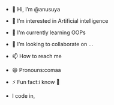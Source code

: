 - 👋 Hi, I’m @anusuya
- 👀 I’m interested in Artificial intelligence
- 🌱 I'm currently learning OOPs
- 💞️ I’m looking to collaborate on ...
- 📫 How to reach me 
- 😄 Pronouns:comaa
- ⚡ Fun fact:i know 🏯

- I code in,
    







<!---
anuvsb/anuvsb is a ✨ special ✨ repository because its `README.md` (this file) appears on your GitHub profile.
You can click the Preview link to take a look at your changes.
--->
